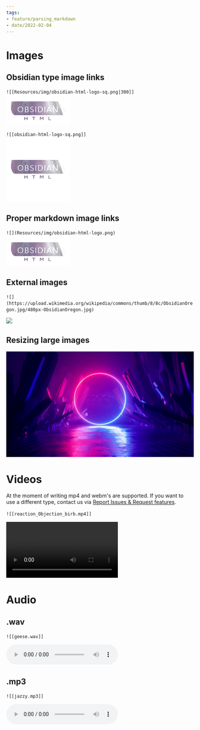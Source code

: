 ```yaml
---
tags:
- feature/parsing_markdown
- date/2022-02-04
---
```

   
# Images   
## Obsidian type image links    
`![[Resources/img/obsidian-html-logo-sq.png|300]]`   
![](../Resources/img/obsidian-html-logo.png)   
   
`![[obsidian-html-logo-sq.png]]`   
![](../Resources/img/obsidian-html-logo-sq.png)    
## Proper markdown image links   
`![](Resources/img/obsidian-html-logo.png)`   
![](../Resources/img/obsidian-html-logo.png)   
   
## External images   
`![](https://upload.wikimedia.org/wikipedia/commons/thumb/8/8c/ObsidianOregon.jpg/480px-ObsidianOregon.jpg)`   
   
![](https://upload.wikimedia.org/wikipedia/commons/thumb/8/8c/ObsidianOregon.jpg/480px-ObsidianOregon.jpg)   
   
## Resizing large images   
![](../Resources/img/wide-image.jpg)   
   
# Videos   
At the moment of writing mp4 and webm's are supported. If you want to use a different type, contact us via [Report Issues & Request features](../General%20Information/Report%20Issues%20%26%20Request%20features.md).   
   
`![[reaction_Objection_birb.mp4]]`   
   
<video controls><source src="../Resources/mp4/reaction_Objection_birb.mp4" type="video/mp4">Your browser does not support the video tag.</video>   
   
# Audio   
##  .wav   
 `![[geese.wav]]`   
    
 <audio controls>   
    <source src="../Resources/audio/geese.wav" type="audio/x-wav">   
  Your browser does not support the audio element.   
</audio>    
   
## .mp3   
 `![[jazzy.mp3]]`   
    
 <audio controls>   
    <source src="../Resources/audio/jazzy.mp3" type="audio/mpeg">   
  Your browser does not support the audio element.   
</audio> 